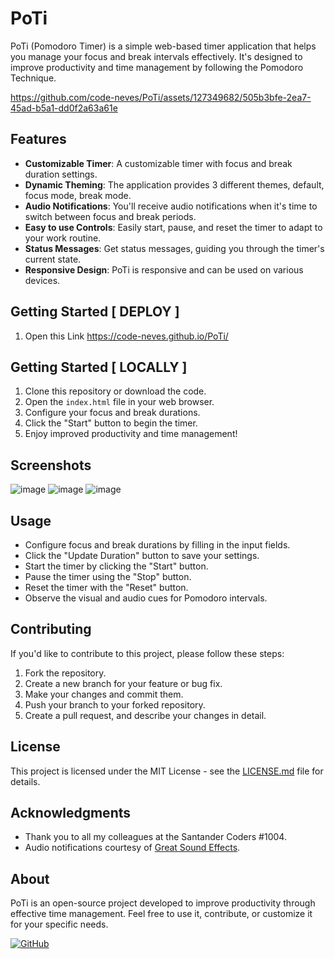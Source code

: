 # PoTi 

PoTi (Pomodoro Timer) is a simple web-based timer application that helps you manage your focus and break intervals effectively. It's designed to improve productivity and time management by following the Pomodoro Technique.


https://github.com/code-neves/PoTi/assets/127349682/505b3bfe-2ea7-45ad-b5a1-dd0f2a63a61e


## Features

- **Customizable Timer**: A customizable timer with focus and break duration settings.
- **Dynamic Theming**: The application provides 3 different themes, default, focus mode, break mode.
- **Audio Notifications**: You'll receive audio notifications when it's time to switch between focus and break periods.
- **Easy to use Controls**: Easily start, pause, and reset the timer to adapt to your work routine.
- **Status Messages**: Get status messages, guiding you through the timer's current state.
- **Responsive Design**: PoTi is responsive and can be used on various devices.

## Getting Started [ DEPLOY ]
1. Open this Link https://code-neves.github.io/PoTi/

## Getting Started [ LOCALLY ]

1. Clone this repository or download the code.
2. Open the `index.html` file in your web browser.
3. Configure your focus and break durations.
4. Click the "Start" button to begin the timer.
5. Enjoy improved productivity and time management!

## Screenshots

![image](https://github.com/code-neves/PoTi/assets/127349682/4c37fa1f-e083-4ee9-a910-5367e5f3c230)
![image](https://github.com/code-neves/PoTi/assets/127349682/bb7bc451-be4a-4e21-8335-5d12bf97fab8)
![image](https://github.com/code-neves/PoTi/assets/127349682/7098812b-c914-4d79-98a0-13e5555d9b0e)

## Usage

- Configure focus and break durations by filling in the input fields.
- Click the "Update Duration" button to save your settings.
- Start the timer by clicking the "Start" button.
- Pause the timer using the "Stop" button.
- Reset the timer with the "Reset" button.
- Observe the visual and audio cues for Pomodoro intervals.

## Contributing

If you'd like to contribute to this project, please follow these steps:

1. Fork the repository.
2. Create a new branch for your feature or bug fix.
3. Make your changes and commit them.
4. Push your branch to your forked repository.
5. Create a pull request, and describe your changes in detail.

## License

This project is licensed under the MIT License - see the [LICENSE.md](LICENSE.md) file for details.

## Acknowledgments

- Thank you to all my colleagues at the Santander Coders #1004.
- Audio notifications courtesy of [Great Sound Effects](https://youtu.be/hBJ5NvMj21M).

## About

PoTi is an open-source project developed to improve productivity through effective time management. Feel free to use it, contribute, or customize it for your specific needs.

[![GitHub](https://img.shields.io/github/license/code-neves/PoTi)](https://github.com/code-neves/PoTi/LICENSE.md)


